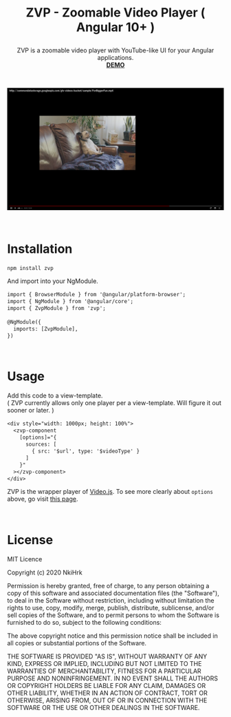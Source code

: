 # <p align="middle">ZVP - Zoomable Video Player ( Angular 10+ )</p>

<p align="middle">
ZVP is a zoomable video player with YouTube-like UI for your Angular applications.
<br>
<a href="https://nkihrk.github.io/zvp/" target="_blank"><b>DEMO</b></a>
</p>

<br>

![ZVP_preview](./src/assets/screenshot_17-58-31.png)

<br>

# Installation

```
npm install zvp
```

And import into your NgModule.

```
import { BrowserModule } from '@angular/platform-browser';
import { NgModule } from '@angular/core';
import { ZvpModule } from 'zvp';
​
@NgModule({
  imports: [ZvpModule],
})
```

<br>

# Usage

Add this code to a view-template.
<br>
( ZVP currently allows only one player per a view-template. Will figure it out sooner or later. )

```
<div style="width: 1000px; height: 100%">
  <zvp-component
    [options]="{
      sources: [
        { src: '$url', type: '$videoType' }
      ]
    }"
  ></zvp-component>
</div>
```

ZVP is the wrapper player of <a href="https://github.com/videojs" target="_blank">Video.js</a>. To see more clearly about `options` above, go visit <a href="https://docs.videojs.com/tutorial-options.html" target="_blank">this page</a>.

<br>

# License

MIT Licence

Copyright (c) 2020 NkiHrk

Permission is hereby granted, free of charge, to any person obtaining a copy of this software and associated documentation files (the "Software"), to deal in the Software without restriction, including without limitation the rights to use, copy, modify, merge, publish, distribute, sublicense, and/or sell copies of the Software, and to permit persons to whom the Software is furnished to do so, subject to the following conditions:

The above copyright notice and this permission notice shall be included in all copies or substantial portions of the Software.

THE SOFTWARE IS PROVIDED "AS IS", WITHOUT WARRANTY OF ANY KIND, EXPRESS OR IMPLIED, INCLUDING BUT NOT LIMITED TO THE WARRANTIES OF MERCHANTABILITY, FITNESS FOR A PARTICULAR PURPOSE AND NONINFRINGEMENT. IN NO EVENT SHALL THE AUTHORS OR COPYRIGHT HOLDERS BE LIABLE FOR ANY CLAIM, DAMAGES OR OTHER LIABILITY, WHETHER IN AN ACTION OF CONTRACT, TORT OR OTHERWISE, ARISING FROM, OUT OF OR IN CONNECTION WITH THE SOFTWARE OR THE USE OR OTHER DEALINGS IN THE SOFTWARE.
